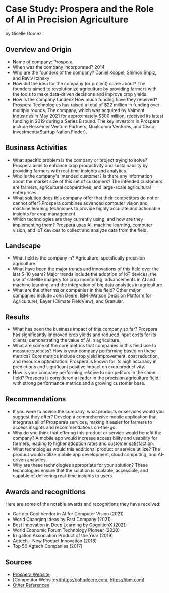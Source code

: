 # Case Study: Prospera and the Role of AI in Precision Agriculture
by Giselle Gomez.

## Overview and Origin

* Name of company: Prospera
* When was the company incorporated? 2014
* Who are the founders of the company? Daniel Koppel, Shimon Shpiz, and Raviv Itzhaky
* How did the idea for the company (or project) come about? The founders aimed to revolutionize agriculture by providing farmers with the tools to make data-driven decisions and improve crop yields.
* How is the company funded? How much funding have they received? Prospera Technologies has raised a total of $22 million in funding over multiple rounds. The company, which was acquired by Valmont Industries in May 2021 for approximately $300 million, received its latest funding in 2019 during a Series B round. The key investors in Prospera include Bessemer Venture Partners, Qualcomm Ventures, and Cisco Investments​ (Startup Nation Finder)​.

## Business Activities

* What specific problem is the company or project trying to solve? Prospera aims to enhance crop productivity and sustainability by providing farmers with real-time insights and analytics.
* Who is the company's intended customer? Is there any information about the market size of this set of customers? The intended customers are farmers, agricultural cooperatives, and large-scale agricultural enterprises.
* What solution does this company offer that their competitors do not or cannot offer? Prospera combines advanced computer vision and machine learning techniques to provide highly accurate and actionable insights for crop management.
* Which technologies are they currently using, and how are they implementing them? Prospera uses AI, machine learning, computer vision, and IoT devices to collect and analyze data from the field.

## Landscape

* What field is the company in? Agriculture, specifically precision agriculture.
* What have been the major trends and innovations of this field over the last 5–10 years? Major trends include the adoption of IoT devices, the use of satellite imagery for crop monitoring, advancements in AI and machine learning, and the integration of big data analytics in agriculture.
* What are the other major companies in this field? Other major companies include John Deere, IBM (Watson Decision Platform for Agriculture), Bayer (Climate FieldView), and Granular.

## Results

* What has been the business impact of this company so far? Prospera has significantly improved crop yields and reduced input costs for its clients, demonstrating the value of AI in agriculture.
* What are some of the core metrics that companies in this field use to measure success? How is your company performing based on these metrics? Core metrics include crop yield improvement, cost reduction, and resource optimization. Prospera is known for its high accuracy in predictions and significant positive impact on crop productivity.
* How is your company performing relative to competitors in the same field? Prospera is considered a leader in the precision agriculture field, with strong performance metrics and a growing customer base.

## Recommendations

* If you were to advise the company, what products or services would you suggest they offer? Develop a comprehensive mobile application that integrates all of Prospera’s services, making it easier for farmers to access insights and recommendations on-the-go.
* Why do you think that offering this product or service would benefit the company? A mobile app would increase accessibility and usability for farmers, leading to higher adoption rates and customer satisfaction.
* What technologies would this additional product or service utilize? The product would utilize mobile app development, cloud computing, and AI-driven analytics.
* Why are these technologies appropriate for your solution? These technologies ensure that the solution is scalable, accessible, and capable of delivering real-time insights to users.


## Awards and recognitions
Here are some of the notable awards and recognitions they have received:

* Gartner Cool Vendor in AI for Computer Vision (2021)
* World Changing Ideas by Fast Company (2021)
* Best Innovation in Deep Learning by CognitionX (2021)
* World Economic Forum Technology Pioneer (2020)
* Irrigation Association Product of the Year (2019)
* Agtech – New Product Innovation (2018)
* Top 50 Agtech Companies (2017)


## Sources

- [Prospera Website](https://prospera.ag)
- [Competitor Websites](https://johndeere.com, https://ibm.com)
- [Other References](https://weforum.org/)
